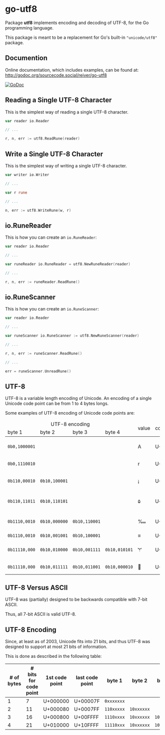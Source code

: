 # go-utf8

Package **utf8** implements encoding and decoding of UTF-8, for the Go programming language.

This package is meant to be a replacement for Go's built-in `"unicode/utf8"` package.

## Documention

Online documentation, which includes examples, can be found at: http://godoc.org/sourcecode.social/reiver/go-utf8

[![GoDoc](https://godoc.org/sourcecode.social/reiver/go-utf8?status.svg)](https://godoc.org/sourcecode.social/reiver/go-utf8)

## Reading a Single UTF-8 Character

This is the simplest way of reading a single UTF-8 character.

```go
var reader io.Reader

// ...

r, n, err := utf8.ReadRune(reader)
```
## Write a Single UTF-8 Character

This is the simplest way of writing a single UTF-8 character.

```go
var writer io.Writer

// ...

var r rune

// ...

n, err := utf8.WriteRune(w, r)
```
## io.RuneReader

This is how you can create an `io.RuneReader`:

```go
var reader io.Reader

// ...

var runeReader io.RuneReader = utf8.NewRuneReader(reader)

// ...

r, n, err := runeReader.ReadRune()
```
## io.RuneScanner

This is how you can create an `io.RuneScanner`:

```go
var reader io.Reader

// ...

var runeScanner io.RuneScanner := utf8.NewRuneScanner(reader)

// ...

r, n, err := runeScanner.ReadRune()

// ...

err = runeScanner.UnreadRune()
```

## UTF-8

UTF-8 is a variable length encoding of Unicode.
An encoding of a single Unicode code point can be from 1 to 4 bytes longs.

Some examples of UTF-8 encoding of Unicode code points are:

<table>
	<thead>
		<tr>
			<td colspan="4" align="center">UTF-8 encoding</td>
			<td rowspan="2">value</td>
			<td rowspan="2">code point</td>
			<td rowspan="2">decimal</td>
			<td rowspan="2">binary</td>
			<td rowspan="2">name</td>
		</tr>
		<tr>
			<td>byte 1</td>
			<td>byte 2</td>
			<td>byte 3</td>
			<td>byte 4</td>
		</tr>
	</thead>
	<tbody>
		<tr>
			<td><code>0b0,1000001</code></td>
			<td></td>
			<td></td>
			<td></td>
			<td>A</td>
			<td>U+0041</td>
			<td>65</td>
			<td><code>0b0000,0000,0100,0001</code></td>
			<td>LATIN CAPITAL LETTER A</td>
		</tr>
		<tr>
			<td><code>0b0,1110010</code></td>
			<td></td>
			<td></td>
			<td></td>
			<td>r</td>
			<td>U+0072</td>
			<td>114</td>
			<td><code>0b0000,0000,0111,0010</code></td>
			<td>LATIN SMALL LETTER R</td>
		</tr>
		<tr>
			<td><code>0b110,00010</code></td>
			<td><code>0b10,100001</code></td>
			<td></td>
			<td></td>
			<td>¡</td>
			<td>U+00A1</td>
			<td>161</td>
			<td><code>0b0000,0000,1010,0001</code></td>
			<td>INVERTED EXCLAMATION MARK</td>
		</tr>
		<tr>
			<td><code>0b110,11011</code></td>
			<td><code>0b10,110101</code></td>
			<td></td>
			<td></td>
			<td>۵</td>
			<td>U+06F5</td>
			<td>1781</td>
			<td><code>0b0000,0110,1111,0101</code></td>
			<td>EXTENDED ARABIC-INDIC DIGIT FIVE</td>
		</tr>
		<tr>
			<td><code>0b1110,0010</code></td>
			<td><code>0b10,000000</code></td>
			<td><code>0b10,110001</code></td>
			<td></td>
			<td>‱</td>
			<td>U+2031</td>
			<td>8241</td>
			<td><code>0b0010,0000,0011,0001</code></td>
			<td>PER TEN THOUSAND SIGN</td>
		</tr>
		<tr>
			<td><code>0b1110,0010</code></td>
			<td><code>0b10,001001</code></td>
			<td><code>0b10,100001</code></td>
			<td></td>
			<td>≡</td>
			<td>U+2261</td>
			<td>8801</td>
			<td><code>0b0010,0010,0110,0001</code></td>
			<td>IDENTICAL TO</td>
		</tr>
		<tr>
			<td><code>0b11110,000</code></td>
			<td><code>0b10,010000</code></td>
			<td><code>0b10,001111</code></td>
			<td><code>0b10,010101</code></td>
			<td>𐏕</td>
			<td>U+000103D5</td>
			<td>66517</td>
			<td><code>b0001,0000,0011,1101,0101</code></td>
			<td>OLD PERSIAN NUMBER HUNDRED</td>
		</tr>
		<tr>
			<td><code>0b11110,000</code></td>
			<td><code>0b10,011111</code></td>
			<td><code>0b10,011001</code></td>
			<td><code>0b10,000010</code></td>
			<td>🙂</td>
			<td>U+0001F642</td>
			<td>128578</td>
			<td><code>0b0001,1111,0110,0100,0010</code></td>
			<td>SLIGHTLY SMILING FACE</td>
		</tr>
	</tbody>
</table>

## UTF-8 Versus ASCII

UTF-8 was (partially) designed to be backwards compatible with 7-bit ASCII.

Thus, all 7-bit ASCII is valid UTF-8.

## UTF-8 Encoding

Since, at least as of 2003, Unicode fits into 21 bits, and thus UTF-8 was designed to support at most 21 bits of information.

This is done as described in the following table:

| # of bytes | # bits for code point | 1st code point |  last code point |   byte 1   |   byte 2   |   byte 3   |   byte 4   |
|------------|-----------------------|----------------|------------------|------------|------------|------------|------------|
|     1      |            7          |    U+000000    |     U+00007F     | `0xxxxxxx` |            |            |            |
|     2      |           11          |    U+000080    |     U+0007FF     | `110xxxxx` | `10xxxxxx` |            |            |
|     3      |           16          |    U+000800    |     U+00FFFF     | `1110xxxx` | `10xxxxxx` | `10xxxxxx` |            |
|     4      |           21          |    U+010000    |     U+10FFFF     | `11110xxx` | `10xxxxxx` | `10xxxxxx` | `10xxxxxx` |
```
